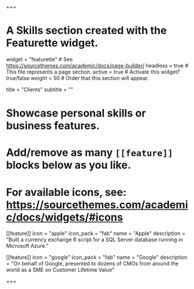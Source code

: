 +++
# A Skills section created with the Featurette widget.
widget = "featurette"  # See https://sourcethemes.com/academic/docs/page-builder/
headless = true  # This file represents a page section.
active = true  # Activate this widget? true/false
weight = 50  # Order that this section will appear.

title = "Clients"
subtitle = ""

# Showcase personal skills or business features.
# 
# Add/remove as many `[[feature]]` blocks below as you like.
# 
# For available icons, see: https://sourcethemes.com/academic/docs/widgets/#icons

[[feature]]
  icon = "apple"
  icon_pack = "fab"
  name = "Apple"
  description = "Built a currency exchange R script for a SQL Server database running in Microsoft Azure."

[[feature]]
  icon = "google"
  icon_pack = "fab"
  name = "Google"
  description = "On behalf of Google, presented to dozens of CMOs from around the world as a SME on Customer Lifetime Value"   

+++
